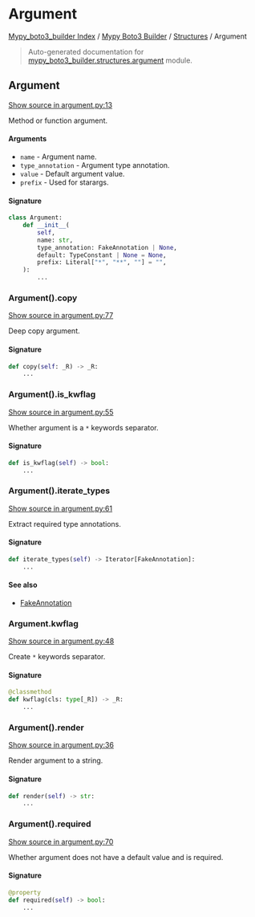 # Argument

[Mypy_boto3_builder Index](../../README.md#mypy_boto3_builder-index) /
[Mypy Boto3 Builder](../index.md#mypy-boto3-builder) /
[Structures](./index.md#structures) /
Argument

> Auto-generated documentation for [mypy_boto3_builder.structures.argument](https://github.com/youtype/mypy_boto3_builder/blob/main/mypy_boto3_builder/structures/argument.py) module.

## Argument

[Show source in argument.py:13](https://github.com/youtype/mypy_boto3_builder/blob/main/mypy_boto3_builder/structures/argument.py#L13)

Method or function argument.

#### Arguments

- `name` - Argument name.
- `type_annotation` - Argument type annotation.
- `value` - Default argument value.
- `prefix` - Used for starargs.

#### Signature

```python
class Argument:
    def __init__(
        self,
        name: str,
        type_annotation: FakeAnnotation | None,
        default: TypeConstant | None = None,
        prefix: Literal["*", "**", ""] = "",
    ):
        ...
```

### Argument().copy

[Show source in argument.py:77](https://github.com/youtype/mypy_boto3_builder/blob/main/mypy_boto3_builder/structures/argument.py#L77)

Deep copy argument.

#### Signature

```python
def copy(self: _R) -> _R:
    ...
```

### Argument().is_kwflag

[Show source in argument.py:55](https://github.com/youtype/mypy_boto3_builder/blob/main/mypy_boto3_builder/structures/argument.py#L55)

Whether argument is a `*` keywords separator.

#### Signature

```python
def is_kwflag(self) -> bool:
    ...
```

### Argument().iterate_types

[Show source in argument.py:61](https://github.com/youtype/mypy_boto3_builder/blob/main/mypy_boto3_builder/structures/argument.py#L61)

Extract required type annotations.

#### Signature

```python
def iterate_types(self) -> Iterator[FakeAnnotation]:
    ...
```

#### See also

- [FakeAnnotation](../type_annotations/fake_annotation.md#fakeannotation)

### Argument.kwflag

[Show source in argument.py:48](https://github.com/youtype/mypy_boto3_builder/blob/main/mypy_boto3_builder/structures/argument.py#L48)

Create `*` keywords separator.

#### Signature

```python
@classmethod
def kwflag(cls: type[_R]) -> _R:
    ...
```

### Argument().render

[Show source in argument.py:36](https://github.com/youtype/mypy_boto3_builder/blob/main/mypy_boto3_builder/structures/argument.py#L36)

Render argument to a string.

#### Signature

```python
def render(self) -> str:
    ...
```

### Argument().required

[Show source in argument.py:70](https://github.com/youtype/mypy_boto3_builder/blob/main/mypy_boto3_builder/structures/argument.py#L70)

Whether argument does not have a default value and is required.

#### Signature

```python
@property
def required(self) -> bool:
    ...
```
